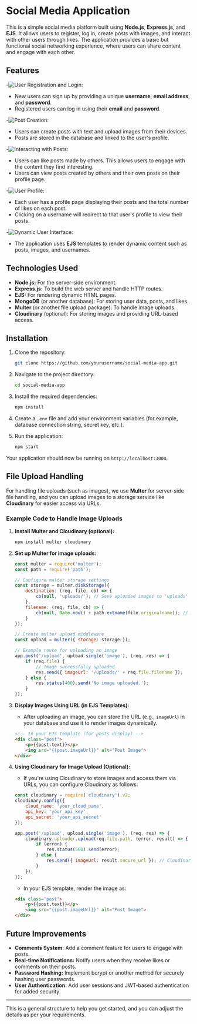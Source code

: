 # Social Media Application

This is a simple social media platform built using **Node.js**, **Express.js**, and **EJS**. It allows users to register, log in, create posts with images, and interact with other users through likes. The application provides a basic but functional social networking experience, where users can share content and engage with each other.

## Features

-![ **User Registration and Login:**](https://ik.imagekit.io/vinaymry/Screenshot%202025-01-20%20161030.png?updatedAt=1737370337336)[](https://ik.imagekit.io/vinaymry/Screenshot%202025-01-20%20160626.png?updatedAt=1737370339069)
  - New users can sign up by providing a unique **username**, **email address**, and **password**.
  - Registered users can log in using their **email** and **password**.

  -![**Post Creation:**]()
  - Users can create posts with text and upload images from their devices.
  - Posts are stored in the database and linked to the user's profile.

-![ **Interacting with Posts:**]()
  - Users can like posts made by others. This allows users to engage with the content they find interesting.
  - Users can view posts created by others and their own posts on their profile page.

-![  **User Profile:**]()
  - Each user has a profile page displaying their posts and the total number of likes on each post.
  - Clicking on a username will redirect to that user's profile to view their posts.

-![ **Dynamic User Interface:**]()
  - The application uses **EJS** templates to render dynamic content such as posts, images, and usernames.

## Technologies Used

- **Node.js:** For the server-side environment.
- **Express.js:** To build the web server and handle HTTP routes.
- **EJS:** For rendering dynamic HTML pages.
- **MongoDB** (or another database): For storing user data, posts, and likes.
- **Multer** (or another file upload package): To handle image uploads.
- **Cloudinary** (optional): For storing images and providing URL-based access.

## Installation

1. Clone the repository:
    ```bash
    git clone https://github.com/yourusername/social-media-app.git
    ```

2. Navigate to the project directory:
    ```bash
    cd social-media-app
    ```

3. Install the required dependencies:
    ```bash
    npm install
    ```

4. Create a `.env` file and add your environment variables (for example, database connection string, secret key, etc.).

5. Run the application:
    ```bash
    npm start
    ```

Your application should now be running on `http://localhost:3000`.

## File Upload Handling

For handling file uploads (such as images), we use **Multer** for server-side file handling, and you can upload images to a storage service like **Cloudinary** for easier access via URLs.

### Example Code to Handle Image Uploads

1. **Install Multer and Cloudinary (optional):**
    ```bash
    npm install multer cloudinary
    ```

2. **Set up Multer for image uploads:**
    ```javascript
    const multer = require('multer');
    const path = require('path');

    // Configure multer storage settings
    const storage = multer.diskStorage({
        destination: (req, file, cb) => {
            cb(null, 'uploads/'); // Save uploaded images to 'uploads' folder
        },
        filename: (req, file, cb) => {
            cb(null, Date.now() + path.extname(file.originalname)); // Add a unique filename
        }
    });

    // Create multer upload middleware
    const upload = multer({ storage: storage });

    // Example route for uploading an image
    app.post('/upload', upload.single('image'), (req, res) => {
        if (req.file) {
            // Image successfully uploaded
            res.send({ imageUrl: '/uploads/' + req.file.filename });
        } else {
            res.status(400).send('No image uploaded.');
        }
    });
    ```

3. **Display Images Using URL (in EJS Templates):**
    - After uploading an image, you can store the URL (e.g., `imageUrl`) in your database and use it to render images dynamically.

    ```html
    <!-- In your EJS template (for posts display) -->
    <div class="post">
        <p>{{post.text}}</p>
        <img src="{{post.imageUrl}}" alt="Post Image">
    </div>
    ```

4. **Using Cloudinary for Image Upload (Optional):**
    - If you're using Cloudinary to store images and access them via URLs, you can configure Cloudinary as follows:

    ```javascript
    const cloudinary = require('cloudinary').v2;
    cloudinary.config({
        cloud_name: 'your_cloud_name',
        api_key: 'your_api_key',
        api_secret: 'your_api_secret'
    });

    app.post('/upload', upload.single('image'), (req, res) => {
        cloudinary.uploader.upload(req.file.path, (error, result) => {
            if (error) {
                res.status(500).send(error);
            } else {
                res.send({ imageUrl: result.secure_url }); // Cloudinary image URL
            }
        });
    });
    ```

    - In your EJS template, render the image as:

    ```html
    <div class="post">
        <p>{{post.text}}</p>
        <img src="{{post.imageUrl}}" alt="Post Image">
    </div>
    ```

## Future Improvements

- **Comments System:** Add a comment feature for users to engage with posts.
- **Real-time Notifications:** Notify users when they receive likes or comments on their posts.
- **Password Hashing:** Implement bcrypt or another method for securely hashing user passwords.
- **User Authentication:** Add user sessions and JWT-based authentication for added security.

---

This is a general structure to help you get started, and you can adjust the details as per your requirements.

